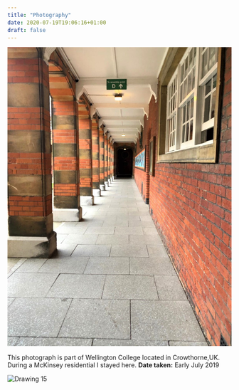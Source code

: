 ```yaml
---
title: "Photography"
date: 2020-07-19T19:06:16+01:00
draft: false
---
```


![Drawing 14](mckinsey.jpeg)

This photograph is part of Wellington College located in Crowthorne,UK. During a McKinsey residential I stayed here. 
**Date taken:** Early July 2019

![Drawing 15](Wellington.jpeg)
